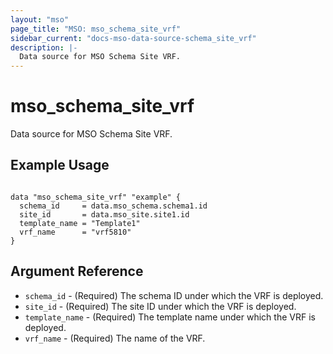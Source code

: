 ```yaml
---
layout: "mso"
page_title: "MSO: mso_schema_site_vrf"
sidebar_current: "docs-mso-data-source-schema_site_vrf"
description: |-
  Data source for MSO Schema Site VRF.
---
```


# mso_schema_site_vrf #

Data source for MSO Schema Site VRF.

## Example Usage ##

```hcl

data "mso_schema_site_vrf" "example" {
  schema_id     = data.mso_schema.schema1.id
  site_id       = data.mso_site.site1.id
  template_name = "Template1"
  vrf_name      = "vrf5810"
}

```

## Argument Reference ##

* `schema_id` - (Required) The schema ID under which the VRF is deployed.
* `site_id` - (Required) The site ID under which the VRF is deployed.
* `template_name` - (Required) The template name under which the VRF is deployed.
* `vrf_name` - (Required) The name of the VRF.
